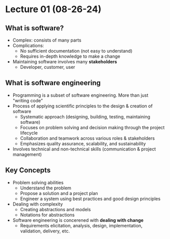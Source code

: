# Lecture 01 (08-26-24)

## What is software?

* Complex: consists of many parts
* Complications:
  * No sufficient documentation (not easy to understand)
  * Requires in-depth knowledge to make a change
* Maintaining software involves many **stakeholders**
  * Developer, customer, user
 
## What is software engineering

* Programming is a subset of software engineering. More than just "writing code"
* Process of applying scientific principles to the design & creation of software
  * Systematic approach (designing, building, testing, maintaining software)
  * Focuses on problem solving and decision making through the project lifecycle
  * Collaboration and teamwork across various roles & stakeholders
  * Emphasizes quality assurance, scalability, and sustainability
* Involves technical and non-technical skills (communication & project management)

## Key Concepts

* Problem solving abilities
  * Understand the problem
  * Propose a solution and a project plan
  * Engineer a system using best practices and good design principles
* Dealing with complexity
  * Creating abstractions and models
  * Notations for abstractions
* Software engineering is concerened with **dealing with change**
  * Requirements elicitation, analysis, design, implementation, validation, delivery, etc.
